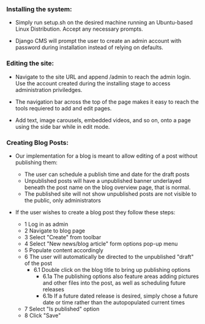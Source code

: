 ### Installing the system:

* Simply run setup.sh on the desired machine running an Ubuntu-based Linux Distribution. Accept any necessary prompts.

* Django CMS will prompt the user to create an admin account with password during installation instead of relying on defaults.


### Editing the site:

* Navigate to the site URL and append /admin to reach the admin login. Use the account created during the installing stage to access administration priviledges. 

* The navigation bar across the top of the page makes it easy to reach the tools requiered to add and edit pages.

* Add text, image carousels, embedded videos, and so on, onto a page using the side bar while in edit mode.



### Creating Blog Posts:

* Our implementation for a blog is meant to allow editing of a post without publishing them:
  * The user can schedule a publish time and date for the draft posts 
  * Unpublished posts will have a unpublished banner underlayed beneath the post name on the blog overview page, that is normal. 
  * The published site will not show unpublished posts are not visible to the public, only administrators

* If the user wishes to create a blog post they follow these steps:
	* 1 Log in as admin
  * 2 Navigate to blog page
  * 3 Select "Create" from toolbar
  * 4 Select "New news/blog article" form options pop-up menu
  * 5 Populate content accordingly
  * 6 The user will automatically be directed to the unpublished "draft" of the post
    * 6.1 Double click on the blog title to bring up publishing options
      * 6.1a The publishing options also feature areas adding pictures and other files into the post, as well as scheduling future releases
      * 6.1b If a future dated release is desired, simply chose a future date or time rather than the autopopulated current times
  * 7 Select "Is published" option
  * 8 Click "Save"
